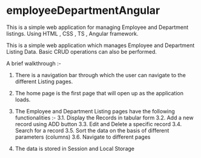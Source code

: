 # employeeDepartmentAngular
This is a simple web application for managing Employee and Department listings. Using HTML , CSS , TS , Angular framework.

This is a simple web application which manages Employee and Department Listing Data.
Basic CRUD operations can also be performed.

A brief walkthrough :-

1. There is a navigation bar through which the user can navigate to the different Listing pages.

2. The home page is the first page that will open up as the application loads.

3. The Employee and Department Listing pages have the following functionalities :-
    3.1. Display the Records in tabular form
    3.2. Add a new record using ADD button
    3.3. Edit and Delete a specific record
    3.4. Search for a record
    3.5. Sort the data on the basis of different parameters (columns)
    3.6. Navigate to different pages

4. The data is stored in Session and Local Storage 
